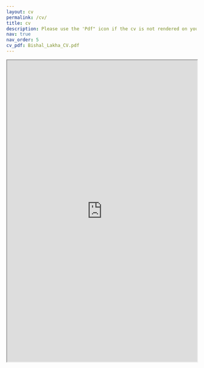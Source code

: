 ```yaml
---
layout: cv
permalink: /cv/
title: cv
description: Please use the 'Pdf" icon if the cv is not rendered on your browser.
nav: true
nav_order: 5
cv_pdf: Bishal_Lakha_CV.pdf
---
```

<div style="width: 100%; height:800">
<iframe src="https://bishallakha.github.io//assets/pdf/Bishal_Lakha_CV.pdf" width="100%" height="800"></iframe>
</div>